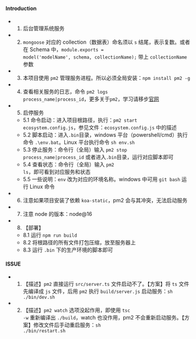 #### Introduction

- 1. 后台管理系统服务
- 2. <code>mongoose</code> 对应的 collection（数据表）命名须以 <code>s</code> 结尾，表示复数。或者在 Schema 中，<code>module.exports = model('modelName', schema, collectionName);</code> 带上 <code>collectionName</code> 参数
- 3. 本项目使用 <code>pm2</code> 管理服务进程。所以必须全局安装：<code>npm install pm2 -g</code>
- 4. 查看相关服务的日志，命令 <code>pm2 logs process_name|process_id</code>，更多关于<code>pm2</code>，学习请移步[官网](https://pm2.keymetrics.io/)
- 5. 启停服务
  - 5.1 命令启动：进入项目根路径，执行：<code>pm2 start ecosystem.config.js</code>，参见文件：<code>ecosystem.config.js</code> 中的描述
  - 5.2 脚本启动：进入<code>.bin</code>目录，windows 平台（powershell/cmd）执行命令 <code>.\env.bat</code>。Linux 平台执行命令 <code>sh env.sh</code>
  - 5.3 停止服务：命令行（全局）输入 <code>pm2 stop process_name|process_id</code> 或者进入<code>.bin</code>目录，运行对应脚本即可
  - 5.4 查看状态：命令行（全局）输入 <code>pm2 ls</code>，即可看到对应服务和状态
  - 5.5 一些说明：<code>env</code> 改为对应的环境名称。windows 中可用 <code>git bash</code> 运行 Linux 命令
- 6. 注意如果项目安装了依赖 <code>koa-static</code>，pm2 会与其冲突，无法启动服务
- 7. 注意 node 的版本：node@16
- 8. 【部署】
  - 8.1 运行 <code>npm run build</code>
  - 8.2 将根路径的所有文件打包压缩，放至服务器上
  - 8.3 运行 <code>.bin</code> 下的生产环境的脚本即可

#### ISSUE

- 1. 【描述】<code>pm2</code> 直接运行 <code>src/server.ts</code> 文件启动不了。【方案】将 <code>ts</code> 文件先编译成 <code>js</code> 文件，后用 <code>pm2</code> 执行 <code>build/server.js</code> 启动服务：<code>sh ./bin/dev.sh</code>
- 2. 【描述】<code>pm2 watch</code> 选项没起作用，即使用 <code>tsc -w</code> 重新编译出 <code>./build</code>，watch 也没作用，pm2 不会重新启动服务。【方案】修改文件后手动重启服务：<code>sh ./bin/restart.sh</code>
